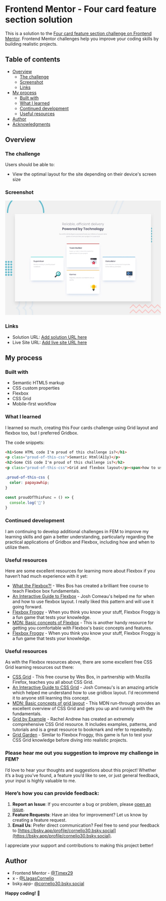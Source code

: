 # Frontend Mentor - Four card feature section solution

This is a solution to the [Four card feature section challenge on Frontend Mentor](https://www.frontendmentor.io/challenges/four-card-feature-section-weK1eFYK). Frontend Mentor challenges help you improve your coding skills by building realistic projects. 

## Table of contents

- [Overview](#overview)
  - [The challenge](#the-challenge)
  - [Screenshot](#screenshot)
  - [Links](#links)
- [My process](#my-process)
  - [Built with](#built-with)
  - [What I learned](#what-i-learned)
  - [Continued development](#continued-development)
  - [Useful resources](#useful-resources)
- [Author](#author)
- [Acknowledgments](#acknowledgments)


## Overview

### The challenge

Users should be able to:

- View the optimal layout for the site depending on their device's screen size

### Screenshot

![Design preview for the Four card feature section coding challenge](./design/desktop-preview.jpg)


### Links

- Solution URL: [Add solution URL here](https://your-solution-url.com)
- Live Site URL: [Add live site URL here](https://your-live-site-url.com)

## My process

### Built with

- Semantic HTML5 markup
- CSS custom properties
- Flexbox
- CSS Grid
- Mobile-first workflow

### What I learned

I learned so much, creating this Four cards challenge using Grid layout and flexbox too, but I preferred Gridbox. 

The code snippets:

```html
<h1>Some HTML code I'm proud of this challenge is?</h1>
<p class="proud-of-this-css">Semantic Html(A11y)</p>
<h2>Some CSS code I'm proud of this challenge is?</h2>
<p class="proud-of-this-css">Grid and flexbox layout</p><span>how to use it.</span>
```
```css
.proud-of-this-css {
  color: papayawhip;
}
```
```js
const proudOfThisFunc = () => {
  console.log('🎉')
}
```


### Continued development

I am continuing to develop additional challenges in FEM to improve my learning skills and gain a better understanding, particularly regarding the practical applications of Gridbox and Flexbox, including how and when to utilize them.



### Useful resources

 Here are some excellent resources for learning more about Flexbox if you haven’t had much experience with it yet:

- [What the Flexbox?!](https://flexbox.io/) - Wes Bos has created a brilliant free course to teach Flexbox box fundamentals.
- [An Interactive Guide to Flexbox](https://www.joshwcomeau.com/css/interactive-guide-to-flexbox/) - Josh Comeau's  helped me for when and how to use flexbox layout. I really liked this pattern and will use it going forward.
- [Flexbox Froggy](https://flexboxfroggy.com/) - When you think you know your stuff, Flexbox Froggy is a fun game that tests your knowledge.
- [MDN: Basic concepts of Flexbox](https://developer.mozilla.org/en-US/docs/Web/CSS/CSS_flexible_box_layout/Basic_concepts_of_flexbox) - This is another handy resource for getting you comfortable with Flexbox's basic concepts and features.
- [Flexbox Froggy](https://flexboxfroggy.com/) - When you think you know your stuff, Flexbox Froggy is a fun game that tests your knowledge.


### Useful resources

As with the Flexbox resources above, there are some excellent free CSS Grid learning resources out there:

- [CSS Grid](https://cssgrid.io/) - This free course by Wes Bos, in partnership with Mozilla Firefox, teaches you all about CSS Grid.
- [An Interactive Guide to CSS Grid](https://www.joshwcomeau.com/css/interactive-guide-to-grid/) - Josh Comeau's  is an amazing article which helped me  understand how to use gridbox layout. I'd recommend it to anyone still learning this concept.
- [MDN: Basic concepts of grid layout](https://developer.mozilla.org/en-US/docs/Web/CSS/CSS_grid_layout/Basic_concepts_of_grid_layout) - This MDN run-through provides an excellent overview of CSS Grid and gets you up and running with the fundamentals.
- [Grid by Example](https://gridbyexample.com/) - Rachel Andrew has created an extremely comprehensive CSS Grid resource. It includes examples, patterns, and tutorials and is a great resource to bookmark and refer to repeatedly.
- [Grid Garden](https://cssgridgarden.com/) - Similar to Flexbox Froggy, this game is fun to test your CSS Grid knowledge before diving into realistic projects.


### Please hear me out you suggestion to improve my challenge in FEM?

I’d love to hear your thoughts and suggestions about this project! Whether it’s a bug you’ve found, a feature you’d like to see, or just general feedback, your input is highly valuable to me.


### Here’s how you can provide feedback:

1. **Report an Issue**: If you encounter a bug or problem, please [open an issue](https://github.com/Timex30/social-links-profile/issues).
2. **Feature Requests**: Have an idea for improvement? Let us know by creating a feature request.
3. **Email Us**: Prefer direct communication? Feel free to send your feedback to [https://bsky.app/profile/cornelio30.bsky.social](https://bsky.app/profile/cornelio30.bsky.social).

I appreciate your support and contributions to making this project better!


## Author
- Frontend Mentor - [@Timex29](https://www.frontendmentor.io/profile/Timex29)
- x - [@LlagasCornelio](https://x.com/LlagasCornelio)
- bsky.app- [@cornelio30.bsky.social](https://bsky.app/profile/cornelio30.bsky.social)
  

**Happy coding!** 🚀

